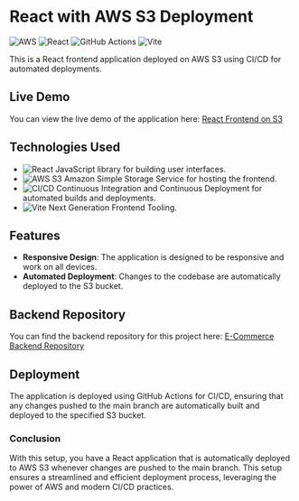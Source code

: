# React with AWS S3 Deployment

![AWS](https://img.shields.io/badge/AWS-FF9900?style=for-the-badge&logo=amazon-aws&logoColor=white)
![React](https://img.shields.io/badge/React-20232A?style=for-the-badge&logo=react&logoColor=61DAFB)
![GitHub Actions](https://img.shields.io/badge/GitHub_Actions-2088FF?style=for-the-badge&logo=github-actions&logoColor=white)
![Vite](https://img.shields.io/badge/Vite-646CFF?style=for-the-badge&logo=vite&logoColor=white)

This is a React frontend application deployed on AWS S3 using CI/CD for automated deployments.

## Live Demo

You can view the live demo of the application here: [React Frontend on S3](http://hiram-bucket.s3-website-us-east-1.amazonaws.com/inicio)

## Technologies Used

-  ![React](https://img.shields.io/badge/React-20232A?style=for-the-badge&logo=react&logoColor=61DAFB) JavaScript library for building user interfaces.
-  ![AWS S3](https://img.shields.io/badge/AWS_S3-569A31?style=for-the-badge&logo=amazon-s3&logoColor=white) Amazon Simple Storage Service for hosting the frontend.
-  ![CI/CD](https://img.shields.io/badge/CI/CD-2088FF?style=for-the-badge&logo=github-actions&logoColor=white) Continuous Integration and Continuous Deployment for automated builds and deployments.
-  ![Vite](https://img.shields.io/badge/Vite-646CFF?style=for-the-badge&logo=vite&logoColor=white) Next Generation Frontend Tooling.

## Features

- **Responsive Design**: The application is designed to be responsive and work on all devices.
- **Automated Deployment**: Changes to the codebase are automatically deployed to the S3 bucket.
  
## Backend Repository

You can find the backend repository for this project here: [E-Commerce Backend Repository](https://github.com/hiram-avila/e-commerce-back-)


## Deployment

The application is deployed using GitHub Actions for CI/CD, ensuring that any changes pushed to the main branch are automatically built and deployed to the specified S3 bucket.

### Conclusion

With this setup, you have a React application that is automatically deployed to AWS S3 whenever changes are pushed to the main branch. This setup ensures a streamlined and efficient deployment process, leveraging the power of AWS and modern CI/CD practices.
